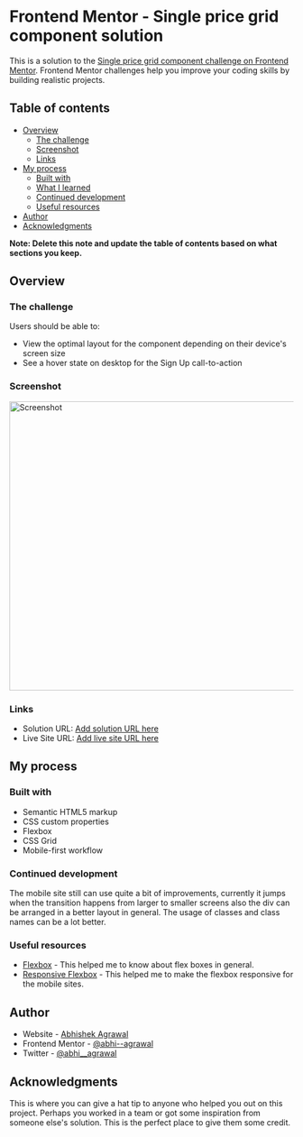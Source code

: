 # Frontend Mentor - Single price grid component solution

This is a solution to the [Single price grid component challenge on Frontend Mentor](https://www.frontendmentor.io/challenges/single-price-grid-component-5ce41129d0ff452fec5abbbc). Frontend Mentor challenges help you improve your coding skills by building realistic projects. 

## Table of contents

- [Overview](#overview)
  - [The challenge](#the-challenge)
  - [Screenshot](#screenshot)
  - [Links](#links)
- [My process](#my-process)
  - [Built with](#built-with)
  - [What I learned](#what-i-learned)
  - [Continued development](#continued-development)
  - [Useful resources](#useful-resources)
- [Author](#author)
- [Acknowledgments](#acknowledgments)

**Note: Delete this note and update the table of contents based on what sections you keep.**

## Overview

### The challenge

Users should be able to:

- View the optimal layout for the component depending on their device's screen size
- See a hover state on desktop for the Sign Up call-to-action

### Screenshot

<img width="513" alt="Screenshot" src="https://user-images.githubusercontent.com/9915738/113478176-ceccae80-94a4-11eb-9de5-5dd8d6e7b573.png">


### Links

- Solution URL: [Add solution URL here](https://your-solution-url.com)
- Live Site URL: [Add live site URL here](https://your-live-site-url.com)

## My process

### Built with

- Semantic HTML5 markup
- CSS custom properties
- Flexbox
- CSS Grid
- Mobile-first workflow

### Continued development

The mobile site still can use quite a bit of improvements, currently it jumps when the transition happens from larger to smaller screens also the div can be arranged in a better layout in general.
The usage of classes and class names can be a lot better.

### Useful resources

- [Flexbox](https://css-tricks.com/snippets/css/a-guide-to-flexbox/) - This helped me to know about flex boxes in general.
- [Responsive Flexbox](https://www.w3schools.com/css/css3_flexbox_responsive.asp) - This helped me to make the flexbox responsive for the mobile sites.

## Author

- Website - [Abhishek Agrawal](https://www.your-site.com)
- Frontend Mentor - [@abhi--agrawal](https://www.frontendmentor.io/profile/abhi--agrawal)
- Twitter - [@abhi__agrawal](https://www.twitter.com/abhi__agrawal)

## Acknowledgments

This is where you can give a hat tip to anyone who helped you out on this project. Perhaps you worked in a team or got some inspiration from someone else's solution. This is the perfect place to give them some credit.
